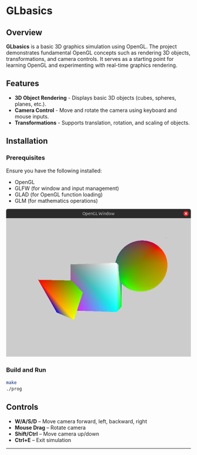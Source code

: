 # GLbasics

## Overview
**GLbasics** is a basic 3D graphics simulation using OpenGL. The project demonstrates fundamental OpenGL concepts such as rendering 3D objects, transformations, and camera controls. It serves as a starting point for learning OpenGL and experimenting with real-time graphics rendering.

## Features
- **3D Object Rendering** - Displays basic 3D objects (cubes, spheres, planes, etc.).
- **Camera Control** - Move and rotate the camera using keyboard and mouse inputs.
- **Transformations** - Supports translation, rotation, and scaling of objects.

## Installation
### Prerequisites
Ensure you have the following installed:
- OpenGL
- GLFW (for window and input management)
- GLAD (for OpenGL function loading)
- GLM (for mathematics operations)

![screenshot](img/img1.png)

### Build and Run

```bash
make
./prog
```

## Controls
- **W/A/S/D** – Move camera forward, left, backward, right
- **Mouse Drag** – Rotate camera
- **Shift/Ctrl** – Move camera up/down
- **Ctrl+E** – Exit simulation
---
